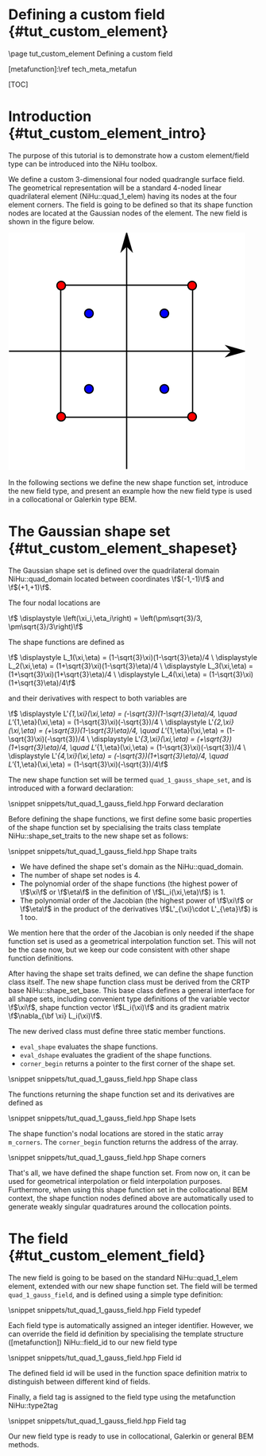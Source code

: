 Defining a custom field {#tut_custom_element}
=======================

\page tut_custom_element Defining a custom field

[metafunction]:\ref tech_meta_metafun

[TOC]

Introduction {#tut_custom_element_intro}
============

The purpose of this tutorial is to demonstrate how a custom element/field type can be introduced into the NiHu toolbox.

We define a custom 3-dimensional four noded quadrangle surface field.
The geometrical representation will be a standard 4-noded linear quadrilateral element (NiHu::quad_1_elem) having its nodes at the four element corners.
The field is going to be defined so that its shape function nodes are located at the Gaussian nodes of the element.
The new field is shown in the figure below.

![Geometrical (red) and field (blue) nodal locations of the four noded quadrilateral element in the reference domain](gaussian_field.svg)

In the following sections we define the new shape function set, introduce the new field type, and present an example how the new field type is used in a collocational or Galerkin type BEM.

The Gaussian shape set {#tut_custom_element_shapeset}
======================

The Gaussian shape set is defined over the quadrilateral domain NiHu::quad_domain located between coordinates \f$(-1,-1)\f$ and \f$(+1,+1)\f$.

The four nodal locations are

\f$ \displaystyle \left(\xi_i,\eta_i\right) = \left(\pm\sqrt{3}/3, \pm\sqrt{3}/3\right)\f$

The shape functions are defined as

\f$ \displaystyle L_1(\xi,\eta) = (1-\sqrt{3}\xi)(1-\sqrt{3}\eta)/4 \\
\displaystyle L_2(\xi,\eta) = (1+\sqrt{3}\xi)(1-\sqrt{3}\eta)/4 \\
\displaystyle L_3(\xi,\eta) = (1+\sqrt{3}\xi)(1+\sqrt{3}\eta)/4 \\
\displaystyle L_4(\xi,\eta) = (1-\sqrt{3}\xi)(1+\sqrt{3}\eta)/4\f$

and their derivatives with respect to both variables are

\f$ \displaystyle L'_{1,\xi}(\xi,\eta) = (-\sqrt{3})(1-\sqrt{3}\eta)/4, \quad L'_{1,\eta}(\xi,\eta) = (1-\sqrt{3}\xi)(-\sqrt{3})/4 \\
\displaystyle L'_{2,\xi}(\xi,\eta) = (+\sqrt{3})(1-\sqrt{3}\eta)/4, \quad L'_{1,\eta}(\xi,\eta) = (1-\sqrt{3}\xi)(-\sqrt{3})/4 \\
\displaystyle L'_{3,\xi}(\xi,\eta) = (+\sqrt{3})(1+\sqrt{3}\eta)/4, \quad L'_{1,\eta}(\xi,\eta) = (1-\sqrt{3}\xi)(-\sqrt{3})/4 \\
\displaystyle L'_{4,\xi}(\xi,\eta) = (-\sqrt{3})(1+\sqrt{3}\eta)/4, \quad L'_{1,\eta}(\xi,\eta) = (1-\sqrt{3}\xi)(-\sqrt{3})/4\f$

The new shape function set will be termed `quad_1_gauss_shape_set`, and is introduced with a forward declaration:

\snippet snippets/tut_quad_1_gauss_field.hpp Forward declaration

Before defining the shape functions, we first define some basic properties of the shape function set by specialising the traits class template NiHu::shape_set_traits to the new shape set as follows:

\snippet snippets/tut_quad_1_gauss_field.hpp Shape traits

- We have defined the shape set's domain as the NiHu::quad_domain.
- The number of shape set nodes is 4.
- The polynomial order of the shape functions (the highest power of \f$\xi\f$ or \f$\eta\f$ in the definition of \f$L_i(\xi,\eta)\f$) is 1.
- The polynomial order of the Jacobian (the highest power of \f$\xi\f$ or \f$\eta\f$ in the product of the derivatives \f$L'_{\xi}\cdot L'_{\eta}\f$) is 1 too.

We mention here that the order of the Jacobian is only needed if the shape function set is used as a geometrical interpolation function set.
This will not be the case now, but we keep our code consistent with other shape function definitions.

After having the shape set traits defined, we can define the shape function class itself.
The new shape function class must be derived from the CRTP base NiHu::shape_set_base.
This base class defines a general interface for all shape sets, including convenient type definitions of the variable vector \f$\xi\f$, shape function vector \f$L_i(\xi)\f$ and its gradient matrix \f$\nabla_{\bf \xi} L_i(\xi)\f$.

The new derived class must define three static member functions.
- `eval_shape` evaluates the shape functions.
- `eval_dshape` evaluates the gradient of the shape functions.
- `corner_begin` returns a pointer to the first corner of the shape set.

\snippet snippets/tut_quad_1_gauss_field.hpp Shape class

The functions returning the shape function set and its derivatives are defined as

\snippet snippets/tut_quad_1_gauss_field.hpp Shape lsets

The shape function's nodal locations are stored in the static array `m_corners`. The `corner_begin` function returns the address of the array.

\snippet snippets/tut_quad_1_gauss_field.hpp Shape corners

That's all, we have defined the shape function set.
From now on, it can be used for geometrical interpolation or field interpolation purposes.
Furthermore, when using this shape function set in the collocational BEM context, the shape function nodes defined above are automatically used to generate weakly singular quadratures around the collocation points.


The field {#tut_custom_element_field}
=========

The new field is going to be based on the standard NiHu::quad_1_elem element, extended with our new shape function set.
The field will be termed `quad_1_gauss_field`, and is defined using a simple type definition:

\snippet snippets/tut_quad_1_gauss_field.hpp Field typedef

Each field type is automatically assigned an integer identifier.
However, we can override the field id definition by specialising the template structure ([metafunction]) NiHu::field_id to our new field type

\snippet snippets/tut_quad_1_gauss_field.hpp Field id

The defined field id will be used in the function space definition matrix to distinguish between different kind of fields.

Finally, a field tag is assigned to the field type using the metafunction NiHu::type2tag

\snippet snippets/tut_quad_1_gauss_field.hpp Field tag

Our new field type is ready to use in collocational, Galerkin or general BEM methods.

